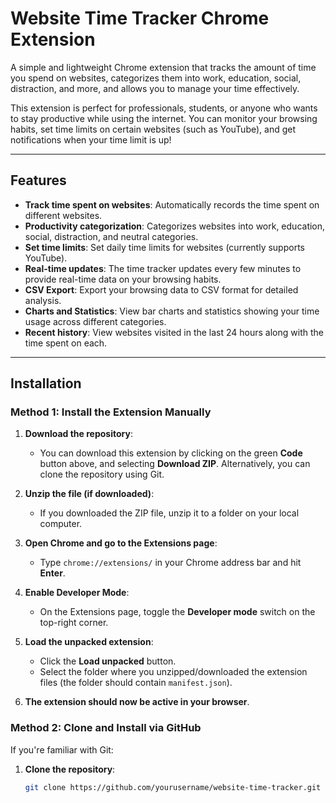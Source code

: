 # Website Time Tracker Chrome Extension

A simple and lightweight Chrome extension that tracks the amount of time you spend on websites, categorizes them into work, education, social, distraction, and more, and allows you to manage your time effectively.

This extension is perfect for professionals, students, or anyone who wants to stay productive while using the internet. You can monitor your browsing habits, set time limits on certain websites (such as YouTube), and get notifications when your time limit is up!

---

## Features

- **Track time spent on websites**: Automatically records the time spent on different websites.
- **Productivity categorization**: Categorizes websites into work, education, social, distraction, and neutral categories.
- **Set time limits**: Set daily time limits for websites (currently supports YouTube).
- **Real-time updates**: The time tracker updates every few minutes to provide real-time data on your browsing habits.
- **CSV Export**: Export your browsing data to CSV format for detailed analysis.
- **Charts and Statistics**: View bar charts and statistics showing your time usage across different categories.
- **Recent history**: View websites visited in the last 24 hours along with the time spent on each.

---

## Installation

### Method 1: Install the Extension Manually

1. **Download the repository**: 
   - You can download this extension by clicking on the green **Code** button above, and selecting **Download ZIP**. Alternatively, you can clone the repository using Git.

2. **Unzip the file (if downloaded)**: 
   - If you downloaded the ZIP file, unzip it to a folder on your local computer.

3. **Open Chrome and go to the Extensions page**:
   - Type `chrome://extensions/` in your Chrome address bar and hit **Enter**.
   
4. **Enable Developer Mode**:
   - On the Extensions page, toggle the **Developer mode** switch on the top-right corner.

5. **Load the unpacked extension**:
   - Click the **Load unpacked** button.
   - Select the folder where you unzipped/downloaded the extension files (the folder should contain `manifest.json`).

6. **The extension should now be active in your browser**.

### Method 2: Clone and Install via GitHub

If you're familiar with Git:

1. **Clone the repository**:
   ```bash
   git clone https://github.com/yourusername/website-time-tracker.git
